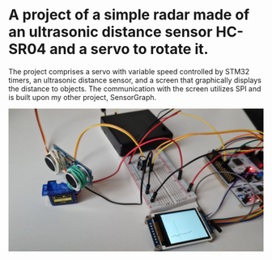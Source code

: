 # A project of a simple radar made of an ultrasonic distance sensor HC-SR04 and a servo to rotate it.

The project comprises a servo with variable speed controlled by STM32 timers, an ultrasonic distance sensor, and a screen that graphically displays the distance to objects. The communication with the screen utilizes SPI and is built upon my other project, SensorGraph.

![photo of the LCD screen with some graphs](/readme_img/photo.jpg)

